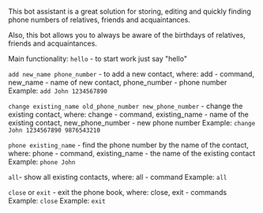 <p>This bot assistant is a great solution for storing, editing and quickly finding phone numbers of relatives, friends and acquaintances.</p>
<p>Also, this bot allows you to always be aware of the birthdays of relatives, friends and acquaintances.</p>

Main functionality:
`hello` - to start work just say "hello"

`add new_name phone_number` - to add a new contact, where: add - command, new_name - name of new contact, phone_number - phone number
Example: `add John 1234567890`

`change existing_name old_phone_number new_phone_number` - change the existing contact, where: change - command, existing_name - name of the existing contact, new_phone_number - new phone number
Example: `change John 1234567890 9876543210`

`phone existing_name` - find the phone number by the name of the contact, where: phone - command, existing_name - the name of the existing contact
Example: `phone John`

`all`- show all existing contacts, where: all - command
Example: `all`

`close` or `exit` - exit the phone book, where: close, exit - commands
Example: `close`
Example: `exit`
